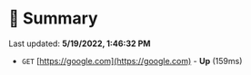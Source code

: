 # 📖 Summary
Last updated: **5/19/2022, 1:46:32 PM**

- `GET` [https://google.com](https://google.com) - **Up** (159ms)
